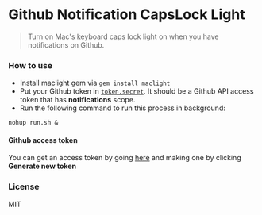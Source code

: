 # Github Notification CapsLock Light

> Turn on Mac's keyboard caps lock light on when you have notifications on Github.

### How to use

* Install maclight gem via `gem install maclight`
* Put your Github token in [`token.secret`](./token.secret). It should be a Github API access token that has **notifications** scope.
* Run the following command to run this process in background:

```shell
nohup run.sh &
```


#### Github access token
You can get an access token by going [here](https://github.com/settings/applications) and making one by clicking **Generate new token**

### License
MIT
